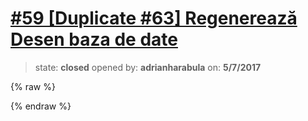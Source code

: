 # [\#59 [Duplicate #63] Regenerează Desen baza de date](https://github.com/adrianharabula/condr/issues/59)

> state: **closed** opened by: **adrianharabula** on: **5/7/2017**

{% raw %}

{% endraw %}



